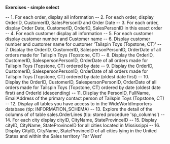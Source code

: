 **Exercises - simple select**


-- 1. For each order, display all information
-- 2. For each order, display OrderID, CustomerID, SalesPersonID and Order Date
-- 3. For each order, display Order Date, CustomerID, OrderID, SalesPersonID in this exact order
-- 4. For each customer display all information
-- 5. For each customer display customer number and Customer name
-- 6. Display customer number and customer name for customer 'Tailspin Toys (Topstone, CT)'
-- 7. Display the OrderID, CustomerID, SalespersonPersonID, OrderDate of all orders made for Tailspin Toys (Topstone, CT)
-- 8. Display the OrderID, CustomerID, SalespersonPersonID, OrderDate of all orders made for Tailspin Toys (Topstone, CT) ordered by date
-- 9. Display the OrderID, CustomerID, SalespersonPersonID, OrderDate of all orders made for Tailspin Toys (Topstone, CT) ordered by date (oldest date first)
-- 10. Display the OrderID, CustomerID, SalespersonPersonID, OrderDate of all orders made for Tailspin Toys (Topstone, CT) ordered by date (oldest date first) and OrderId (descending)
-- 11. Display the PersonID, FullName, EmailAddress of the primary contact person of Tailspin Toys (Topstone, CT) 
-- 12. Display all tables you have access to in the WideWorldImporters database (tip: INFORMATION_SCHEMA)
-- 13. Explore the detail of the columns of of table sales.OrderLines (tip: stored procedure 'sp_columns')
-- 14. For each city display cityID, CityName, StateProvinceID
-- 15. Display cityID, CityName, StateProvinceID for all cities located in Mississippi
-- 16. Display CityID, CityName, StateProvinceID of all cities lying in the United States and within the Sales territory 'Far West'



